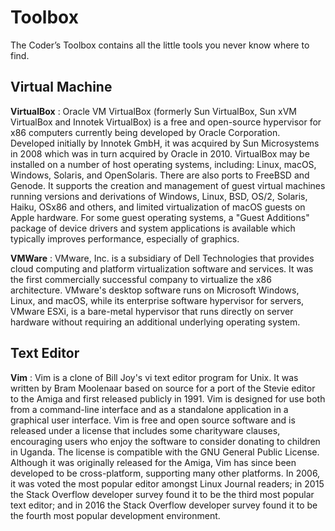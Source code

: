 # Toolbox

The Coder’s Toolbox contains all the little tools you never know where to find.

## Virtual Machine

**VirtualBox** : Oracle VM VirtualBox (formerly Sun VirtualBox, Sun xVM VirtualBox and Innotek VirtualBox) is a free and open-source hypervisor for x86 computers currently being developed by Oracle Corporation. Developed initially by Innotek GmbH, it was acquired by Sun Microsystems in 2008 which was in turn acquired by Oracle in 2010. VirtualBox may be installed on a number of host operating systems, including: Linux, macOS, Windows, Solaris, and OpenSolaris. There are also ports to FreeBSD and Genode. It supports the creation and management of guest virtual machines running versions and derivations of Windows, Linux, BSD, OS/2, Solaris, Haiku, OSx86 and others, and limited virtualization of macOS guests on Apple hardware. For some guest operating systems, a "Guest Additions" package of device drivers and system applications is available which typically improves performance, especially of graphics.

**VMWare** : VMware, Inc. is a subsidiary of Dell Technologies that provides cloud computing and platform virtualization software and services. It was the first commercially successful company to virtualize the x86 architecture. VMware's desktop software runs on Microsoft Windows, Linux, and macOS, while its enterprise software hypervisor for servers, VMware ESXi, is a bare-metal hypervisor that runs directly on server hardware without requiring an additional underlying operating system.

## Text Editor

**Vim** : Vim is a clone of Bill Joy's vi text editor program for Unix. It was written by Bram Moolenaar based on source for a port of the Stevie editor to the Amiga and first released publicly in 1991. Vim is designed for use both from a command-line interface and as a standalone application in a graphical user interface. Vim is free and open source software and is released under a license that includes some charityware clauses, encouraging users who enjoy the software to consider donating to children in Uganda. The license is compatible with the GNU General Public License. Although it was originally released for the Amiga, Vim has since been developed to be cross-platform, supporting many other platforms. In 2006, it was voted the most popular editor amongst Linux Journal readers; in 2015 the Stack Overflow developer survey found it to be the third most popular text editor; and in 2016 the Stack Overflow developer survey found it to be the fourth most popular development environment.
